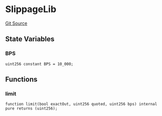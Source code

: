 # SlippageLib
[Git Source](https://github.com/zammdefi/zRouter/blob/69617a4a7c4ee7b21900c469f2a65ec825391317/src/zQuoter.sol)


## State Variables
### BPS

```solidity
uint256 constant BPS = 10_000;
```


## Functions
### limit


```solidity
function limit(bool exactOut, uint256 quoted, uint256 bps) internal pure returns (uint256);
```

